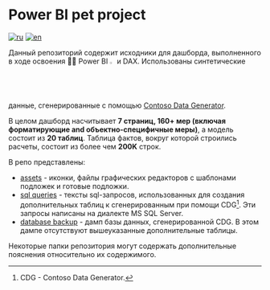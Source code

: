 # Power BI pet project

[![ru](https://img.shields.io/badge/lang-ru-green.svg)](https://github.com/DanchukIvan/contoso_pbi_project/tree/main/Other%20readme/README.ru.md)
[![en](https://img.shields.io/badge/lang-en-blue.svg)](https://github.com/DanchukIvan/contoso_pbi_project/tree/main/README.md)

Данный репозиторий содержит исходники для дашборда, выполненного в ходе освоения :student: Power BI <img src="https://github.com/microsoft/PowerBI-Icons/blob/main/PNG/Power-BI.png"  width="2%" height="2%"> и DAX. Использованы синтетические данные, сгенерированные с помощью [Contoso Data Generator](https://github.com/sql-bi/Contoso-Data-Generator.git).

В целом дашборд насчитывает **7 страниц, 160+ мер (включая форматирующие and объектно-специфичные меры)**, а модель состоит из **20 таблиц**. Таблица фактов, вокруг которой строились расчеты, состоит из более чем **200K** строк.

В репо представлены:

* [assets](https://github.com/DanchukIvan/contoso_pbi_project/tree/main/Assets) - иконки, файлы графических редакторов с шаблонами подложек и готовые подложки.
* [sql queries](https://github.com/DanchukIvan/contoso_pbi_project/tree/main/SQL%20Queries) - тексты sql-запросов, использованных для создания дополнительных таблиц к сгенерированным при помощи CDG[^1]. Эти запросы написаны на диалекте MS SQL Server.
* [database backup](https://github.com/DanchukIvan/contoso_pbi_project/tree/main/SqlBackup) - дамп базы данных, сгенерированной CDG. В этом дампе отсутствуют вышеуказанные дополнительные таблицы.

Некоторые папки репозитория могут содержать дополнительные пояснения относительно их содержимого.

[^1]: CDG - Contoso Data Generator.
